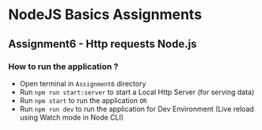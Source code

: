 # NodeJS Basics Assignments

## Assignment6 - Http requests Node.js

### How to run the application ?

- Open terminal in `Assignment6` directory
- Run `npm run start:server` to start a Local Http Server (for serving data)
- Run `npm start` to run the application
`OR`
- Run `npm run dev` to run the application for Dev Environment (Live reload using Watch mode in Node CLI)
